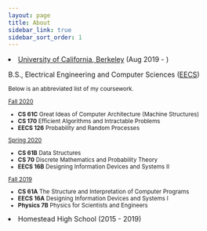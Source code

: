 ```yaml
---
layout: page
title: About
sidebar_link: true
sidebar_sort_order: 1
---
```


<li><a href="https://berkeley.edu">University of California, Berkeley</a> (Aug 2019 - )


<p>B.S., Electrical Engineering and Computer Sciences (<a href="https://eecs.berkeley.edu">EECS</a>)</p>
<small>
<p>Below is an abbreviated list of my coursework.</p>

<div>
<u>Fall 2020</u>
<ul>
  <li><b>CS 61C</B> Great Ideas of Computer Architecture (Machine Structures)</li>
  <li><b>CS 170</b> Efficient Algorithms and Intractable Problems</li>
  <li><b>EECS 126</b> Probability and Random Processes</li>
  <!---<li><b>CS 195</b> Social Implications of Computer Technology</li>-->
</ul></div>

<div>
<u>Spring 2020</u>
<ul>
  <li><b>CS 61B</b> Data Structures</li>
  <li><b>CS 70</b> Discrete Mathematics and Probability Theory</li>
  <li><b>EECS 16B</b> Designing Information Devices and Systems II</li>
</ul></div>

<div>
<u>Fall 2019</u>
<ul>
  <li><b>CS 61A</B> The Structure and Interpretation of Computer Programs</li>
  <li><b>EECS 16A</b> Designing Information Devices and Systems I</li>
  <li><b>Physics 7B</b> Physics for Scientists and Engineers</li>
  <!---<li><b>MCB 90E</b> Freshman Seminars: Neurobiology - Matter, Mind, Consciousness</li>-->
</ul></div>
</small>

<li>Homestead High School (2015 - 2019)
